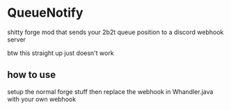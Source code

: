 # QueueNotify
shitty forge mod that sends your 2b2t queue position to a discord webhook server

btw this straight up just doesn't work
## how to use
setup the normal forge stuff then replace the webhook in Whandler.java with your own webhook
